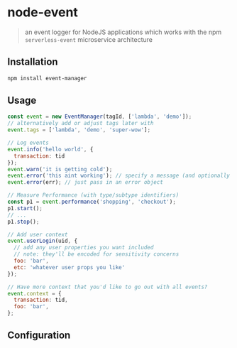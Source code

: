 # node-event
> an event logger for NodeJS applications which works with the npm `serverless-event` microservice architecture

## Installation

```sh
npm install event-manager
```

## Usage

```js
const event = new EventManager(tagId, ['lambda', 'demo']);
// alternatively add or adjust tags later with
event.tags = ['lambda', 'demo', 'super-wow'];

// Log events
event.info('hello world', {
  transaction: tid
});
event.warn('it is getting cold');
event.error('this aint working'); // specify a message (and optionally a hash)
event.error(err); // just pass in an error object

// Measure Performance (with type/subtype identifiers)
const p1 = event.performance('shopping', 'checkout');
p1.start();
// ...
p1.stop();

// Add user context
event.userLogin(uid, {
  // add any user properties you want included 
  // note: they'll be encoded for sensitivity concerns
  foo: 'bar',
  etc: 'whatever user props you like'
});

// Have more context that you'd like to go out with all events?
event.context = {
  transaction: tid,
  foo: 'bar',
};
```

## Configuration



